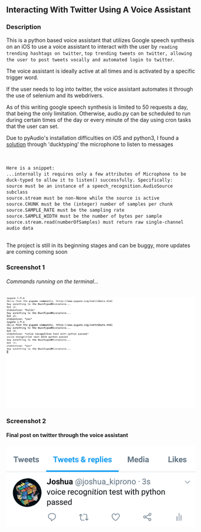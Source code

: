 ## Interacting With Twitter Using A Voice Assistant  

### Description

This is a python based voice assistant that utilizes Google speech synthesis on an iOS to use a voice assistant to interact with the user by `reading trending hashtags on twitter`, `top trending tweets on twitter, allowing the user to post tweets vocally and automated login to twitter`.

The voice assistant is ideally active at all times and is activated by a specific trigger word. 

If the user needs to log into twitter, the voice assistant automates it through the use of selenium and its webdrivers. 

As of this writing google speech synthesis is limited to 50 requests a day, that being the only limitation. Otherwise, audio.py can be scheduled to run during certain times of the day or every minute of the day using cron tasks that the user can set.


Due to pyAudio's installation difficulties on iOS and python3, I found a [solution]('https://stackoverflow.com/questions/55984129/attributeerror-could-not-find-pyaudio-check-installation-cant-use-speech-re') through 'ducktyping' the microphone to listen to messages
 



```


Here is a snippet:
...internally it requires only a few attributes of Microphone to be duck-typed to allow it to listen() successfully. Specifically:
source must be an instance of a speech_recognition.AudioSource subclass
source.stream must be non-None while the source is active
source.CHUNK must be the (integer) number of samples per chunk
source.SAMPLE_RATE must be the sampling rate
source.SAMPLE_WIDTH must be the number of bytes per sample
source.stream.read(numberOfSamples) must return raw single-channel audio data


```


 The project is still in its beginning stages and can be buggy, more updates are coming coming soon

### Screenshot 1 

###### Commands running on the terminal...
![screenshot1](/images/screenshot1.png)

### Screenshot 2 

#### Final post on twitter through the voice assistant
![screenshot2](/images/screenshot2.png)



